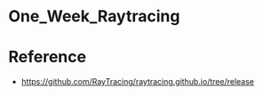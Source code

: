 # One_Week_Raytracing

# Reference
- https://github.com/RayTracing/raytracing.github.io/tree/release
